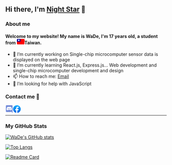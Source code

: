 ## Hi there, I'm [Night Star](https://github.com/Night-Star04) 👋

### About me

#### Welcome to my website! My name is WaDe, I'm 17 years old, a student from <img src="./tw.png">**Taiwan**.

- 🔭 I’m currently working on Single-chip microcomputer sensor data is displayed on the web page
- 🌱 I’m currently learning React.js, Express.js... Web development and single-chip microcomputer development and design
- 📫 How to reach me: [Email](mailto:wen18842254@gmail.com)
- 🤔 I’m looking for help with JavaScript

### Contact me 🤝

  <a href="https://discord.gg/7ZTV2Z8ka4">
  <img align="left" alt="WaDe's Discord"  src="./discord.png" />
  </a>
  <a href="https://www.facebook.com/wen648">
  <img align="left" alt="WaDe's Facebook"  src="./fb.png" />
  </a>
<br>
  
---

### My GitHub Stats

[![WaDe's GitHub stats](https://github-readme-stats.vercel.app/api?username=Night-Star04&show_icons=true&theme=vision-friendly-dark&hide_border=true)](https://github.com/wen648)

[![Top Langs](https://github-readme-stats.vercel.app/api/top-langs/?username=Night-Star04&theme=vision-friendly-dark&hide_border=true)](https://github.com/wen648)

[![Readme Card](https://github-readme-stats.vercel.app/api/pin/?username=Night-Star04&repo=Canghai&theme=vision-friendly-dark&show_owner=true&hide_border=true)](https://github.com/wen648/Canghai)
